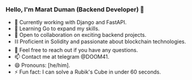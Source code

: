 ### Hello, I'm Marat Duman (Backend Developer) 👋

- 🔭 Currently working with Django and FastAPI.
- 🌱 Learning Go to expand my skills.
- 👯 Open to collaboration on exciting backend projects.
- ⛓️ Proficient in Solidity and passionate about blockchain technologies.
- 💬 Feel free to reach out if you have any questions.
- 📫 Contact me at telegram @DOOM41.
- 😄 Pronouns: [he/him].
- ⚡ Fun fact: I can solve a Rubik's Cube in under 60 seconds.
